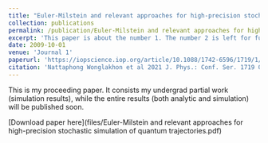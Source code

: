 ```yaml
---
title: "Euler-Milstein and relevant approaches for high-precision stochastic simulation of quantum trajectories"
collection: publications
permalink: /publication/Euler-Milstein and relevant approaches for high-precision stochastic simulation of quantum trajectories
excerpt: 'This paper is about the number 1. The number 2 is left for future work.'
date: 2009-10-01
venue: 'Journal 1'
paperurl: 'https://iopscience.iop.org/article/10.1088/1742-6596/1719/1/012099'
citation: 'Nattaphong Wonglakhon et al 2021 J. Phys.: Conf. Ser. 1719 012099'
---
```

This is my proceeding paper. It consists my undergrad partial work (simulation results), while the entire results (both analytic and simulation) will be published soon.

[Download paper here](files/Euler-Milstein and relevant approaches for high-precision stochastic simulation of quantum trajectories.pdf)
